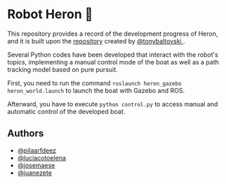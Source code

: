 # Robot Heron 🚢
This repository provides a record of the development progress of Heron, and it is built upon the [repository](https://github.com/heron/heron_simulator) created by [@tonybaltovski
](https://github.com/tonybaltovski). 

Several Python codes have been developed that interact with the robot's topics, implementing a manual control mode of the boat as well as a path tracking model based on pure pursuit. 

First, you need to run the command `roslaunch heron_gazebo heron_world.launch` to launch the boat with Gazebo and ROS.

Afterward, you have to execute `python control.py` to access manual and automatic control of the developed boat.


## Authors

- [@pilaarfdeez](https://github.com/pilaarfdeez)
- [@luciacotoelena](https://github.com/luciacotoelena)
- [@josemaese](https://github.com/JoseMaese)
- [@juanezete](https://github.com/juanezete)
